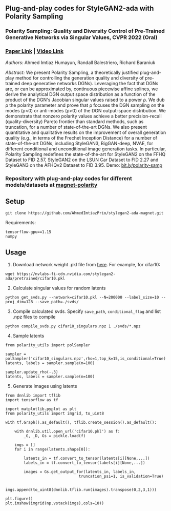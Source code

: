 ## Plug-and-play codes for StyleGAN2-ada with Polarity Sampling
### Polarity Sampling: Quality and Diversity Control of Pre-Trained Generative Networks via Singular Values, CVPR 2022 (Oral)
### [Paper Link](https://arxiv.org/abs/2203.01993) | [Video Link](https://www.youtube.com/watch?v=zRKyx_dF89M)

*Authors:* Ahmed Imtiaz Humayun, Randall Balestriero, Richard Baraniuk

*Abstract:* We present Polarity Sampling, a theoretically justified plug-and-play method for controlling the generation quality and diversity of pre-trained deep generative networks DGNs). Leveraging the fact that DGNs are, or can be approximated by, continuous piecewise affine splines, we derive the analytical DGN output space distribution as a function of the product of the DGN's Jacobian singular values raised to a power ρ. We dub ρ the polarity parameter and prove that ρ focuses the DGN sampling on the modes (ρ<0) or anti-modes (ρ>0) of the DGN output-space distribution. We demonstrate that nonzero polarity values achieve a better precision-recall (quality-diversity) Pareto frontier than standard methods, such as truncation, for a number of state-of-the-art DGNs. We also present quantitative and qualitative results on the improvement of overall generation quality (e.g., in terms of the Frechet Inception Distance) for a number of state-of-the-art DGNs, including StyleGAN3, BigGAN-deep, NVAE, for different conditional and unconditional image generation tasks. In particular, Polarity Sampling redefines the state-of-the-art for StyleGAN2 on the FFHQ Dataset to FID 2.57, StyleGAN2 on the LSUN Car Dataset to FID 2.27 and StyleGAN3 on the AFHQv2 Dataset to FID 3.95. Demo: [bit.ly/polarity-samp](http://bit.ly/polarity-samp)

### Repository with plug-and-play codes for different models/datasets at [magnet-polarity](https://github.com/AhmedImtiazPrio/magnet-polarity) 

## Setup

```
git clone https://github.com/AhmedImtiazPrio/stylegan2-ada-magnet.git
```


Requirements:
```
tensorflow-gpu==1.15
numpy
```

## Usage
1. Download network weight .pkl file from [here](https://nvlabs-fi-cdn.nvidia.com/stylegan2-ada/pretrained/). For example, for cifar10:
```
wget https://nvlabs-fi-cdn.nvidia.com/stylegan2-ada/pretrained/cifar10.pkl
```

2. Calculate singular values for random latents

```
python get_svds.py --network=cifar10.pkl --N=200000 --label_size=10 --proj_dim=128 --save_path=./svds/
```

3. Compile calculated svds. Specify `save_path`, `conditional_flag` and list .npz files to compile 
```
python compile_svds.py cifar10_singulars.npz 1 ./svds/*.npz
```

4. Sample latents
```
from polarity_utils import polSampler

sampler = polSampler('cifar10_singulars.npz',rho=1,top_k=15,is_conditional=True)
latents, labels = sampler.sample(n=100)

sampler.update_rho(-.3)
latents, labels = sampler.sample(n=100)
```

5. Generate images using latents
```
from dnnlib import tflib
import tensorflow as tf

import matplotlib.pyplot as plt
from polarity_utils import imgrid, to_uint8

with tf.Graph().as_default(), tflib.create_session().as_default():
    
    with dnnlib.util.open_url('cifar10.pkl') as f:
        _G, _D, Gs = pickle.load(f)
    
    imgs = []
    for i in range(latents.shape[0]):
        
        latents_in = tf.convert_to_tensor(latents[i][None,...])
        labels_in = tf.convert_to_tensor(labels[i][None,...])

        images = Gs.get_output_for(latents_in, labels_in,
                                truncation_psi=1, is_validation=True)

        imgs.append(to_uint8(dnnlib.tflib.run(images).transpose(0,2,3,1)))
        
plt.figure()
plt.imshow(imgrid(np.vstack(imgs),cols=10))
```
